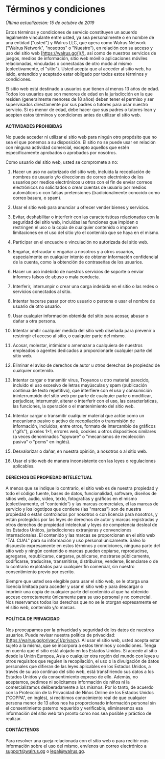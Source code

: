 # Términos y condiciones

*Última actualización: 15 de octubre de 2019*

Estos términos y condiciones de servicio constituyen un acuerdo legalmente vinculante entre usted, ya sea personalmente o en nombre de una entidad ("usted") y Walrus LLC, que opera como Walrus Network ("Walrus Network", "nosotros" o "Nuestro"), en relación con su acceso y uso del sitio web [https://walrus.gg/](/), así como de nuestros servicios de juegos, medios de información, sitio web móvil o aplicaciones móviles relacionadas, vinculadas o conectadas de otro modo al mismo (colectivamente, el "sitio"). Usted acepta que al acceder al sitio web, ha leído, entendido y aceptado estar obligado por todos estos términos y condiciones.

El sitio web está destinado a usuarios que tienen al menos 13 años de edad. Todos los usuarios que son menores de edad en la jurisdicción en la que residen (generalmente menores de 18 años) deben tener el permiso y ser supervisados ​​directamente por sus padres o tutores para usar nuestro servicio. Si es menor de edad, debe hacer que sus padres o tutores lean y acepten estos términos y condiciones antes de utilizar el sitio web.

#### ACTIVIDADES PROHIBIDAS

No puede acceder ni utilizar el sitio web para ningún otro propósito que no sea el que ponemos a su disposición. El sitio no se puede usar en relación con ninguna actividad comercial, excepto aquellos que estén específicamente aprobados o aprobados por nosotros.

Como usuario del sitio web, usted se compromete a no:

1. Hacer un uso no autorizado del sitio web, incluida la recopilación de nombres de usuario y/o direcciones de correo electrónico de los usuarios por medios electrónicos u otros con el fin de enviar correos electrónicos no solicitados o crear cuentas de usuario por medios automáticos o con falsas pretensiones (tradicionalmente conocido como correo basura, o spam).

2. Usar el sitio web para anunciar u ofrecer vender bienes y servicios.

3. Evitar, deshabilitar o interferir con las características relacionadas con la seguridad del sitio web, incluidas las funciones que impiden o restringen el uso o la copia de cualquier contenido o imponen limitaciones en el uso del sitio y/o el contenido que se haya en el mismo.

4. Participar en el encuadre o vinculación no autorizada del sitio web.

5. Engañar, defraudar o engañar a nosotros y a otros usuarios, especialmente en cualquier intento de obtener información confidencial de la cuenta, como la obtención de contraseñas de los usuarios.

6. Hacer un uso indebido de nuestros servicios de soporte o enviar informes falsos de abuso o mala conducta.

7. Interferir, interrumpir o crear una carga indebida en el sitio o las redes o servicios conectados al sitio.

8. Intentar hacerse pasar por otro usuario o persona o usar el nombre de usuario de otro usuario.

9. Usar cualquier información obtenida del sitio para acosar, abusar o dañar a otra persona.

10. Intentar omitir cualquier medida del sitio web diseñada para prevenir o restringir el acceso al sitio, o cualquier parte del mismo.

11. Acosar, molestar, intimidar o amenazar a cualquiera de nuestros empleados o agentes dedicados a proporcionarle cualquier parte del sitio web.

12. Eliminar el aviso de derechos de autor u otros derechos de propiedad de cualquier contenido.

13. Intentar cargar o transmitir virus, Troyanos u otro material parecido, incluido el uso excesivo de letras mayúsculas y spam (publicación continua de texto repetitivo), que interfiere con el uso y consumición ininterrumpido del sitio web por parte de cualquier parte o modificar, perjudicar, interrumpir, alterar o interferir con el uso, las características, las funciones, la operación o el mantenimiento del sitio web.

14. Intentar cargar o transmitir cualquier material que actúe como un mecanismo pasivo o activo de recopilación o transmisión de información, incluidos, entre otros, formato de intercambio de gráficos ("gifs"), píxeles 1×1, errores web, cookies u otros dispositivos similares (a veces denominados "spyware" o "mecanismos de recolección pasiva" o "pcms" en inglés).

15. Desvalorizar o dañar, en nuestra opinión, a nosotros o al sitio web.

16. Usar el sitio web de manera inconsistente con las leyes o regulaciones aplicables.

#### DERECHOS DE PROPIEDAD INTELECTUAL

A menos que se indique lo contrario, el sitio web es de nuestra propiedad y todo el código fuente, bases de datos, funcionalidad, software, diseños de sitios web, audio, video, texto, fotografías y gráficos en el mismo (colectivamente, el "contenido") y las marcas comerciales, el las marcas de servicio y los logotipos que contiene (las "marcas") son de nuestra propiedad o están controlados por nosotros o con licencia para nosotros, y están protegidos por las leyes de derechos de autor y marcas registradas y otros derechos de propiedad intelectual y leyes de competencia desleal de los Estados Unidos, jurisdicciones extranjeras y convenciones internacionales. El contenido y las marcas se proporcionan en el sitio web "TAL CUAL" para su información y uso personal únicamente. Salvo lo dispuesto expresamente en estos términos y condiciones, ninguna parte del sitio web y ningún contenido o marcas pueden copiarse, reproducirse, agregarse, republicarse, cargarse, publicarse, mostrarse públicamente, codificarse, traducirse, transmitirse, distribuirse, venderse, licenciarse o de lo contrario explotados para cualquier fin comercial, sin nuestro consentimiento previo por escrito.

Siempre que usted sea elegible para usar el sitio web, se le otorga una licencia limitada para acceder y usar el sitio web y para descargar o imprimir una copia de cualquier parte del contenido al que ha obtenido acceso correctamente únicamente para su uso personal y no comercial. Nos reservamos todos los derechos que no se le otorgan expresamente en el sitio web, contenido y/o marcas.

#### POLÍTICA DE PRIVACIDAD

Nos preocupamos por la privacidad y seguridad de los datos de nuestros usuarios. Puede revisar nuestra política de privacidad: [https://walrus.gg/privacy](/privacy). Al usar el sitio web, usted acepta estar sujeto a la misma, que se incorpora a estos términos y condiciones. Tenga en cuenta que el sitio está alojado en los Estados Unidos. Si accede al sitio desde la Unión Europea, Asia o cualquier otra región del mundo con leyes u otros requisitos que regulen la recopilación, el uso o la divulgación de datos personales que difieran de las leyes aplicables en los Estados Unidos, a través de su uso continuo del sitio web, está transfiriendo sus datos a los Estados Unidos y da consentimiento expreso de ello. Además, no aceptamos, pedimos ni solicitamos información de niños ni la comercializamos deliberadamente a los mismos. Por lo tanto, de acuerdo con la Protección de la Privacidad de Niños Online de los Estados Unidos ("COPPA", en inglés), si recibimos conocimiento real de que cualquier persona menor de 13 años nos ha proporcionado información personal sin el consentimiento paterno requerido y verificable, eliminaremos esa información del sitio web tan pronto como nos sea posible y práctico de realizar.

#### CONTÁCTENOS

Para resolver una queja relacionada con el sitio web o para recibir más información sobre el uso del mismo, envíenos un correo electrónico a [support@walrus.gg](mailto:support@walrus.gg) o [legal@walrus.gg](mailto:legal@walrus.gg).
